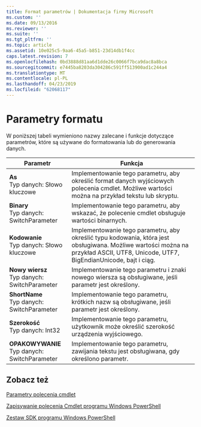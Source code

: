 ```yaml
---
title: Format parametrów | Dokumentacja firmy Microsoft
ms.custom: ''
ms.date: 09/13/2016
ms.reviewer: ''
ms.suite: ''
ms.tgt_pltfrm: ''
ms.topic: article
ms.assetid: 10e025c5-9aa6-45a5-b851-23d14db1f4cc
caps.latest.revision: 7
ms.openlocfilehash: 0bd3888d81aa6d1dde26c0066f7bca9dac8a8bca
ms.sourcegitcommit: e7445ba8203da304286c591ff513900ad1c244a4
ms.translationtype: MT
ms.contentlocale: pl-PL
ms.lasthandoff: 04/23/2019
ms.locfileid: "62068117"
---
```

# <a name="format-parameters"></a>Parametry formatu

W poniższej tabeli wymieniono nazwy zalecane i funkcje dotyczące parametrów, które są używane do formatowania lub do generowania danych.

|Parametr|Funkcja|
|---|---|
|**As**<br>Typ danych: Słowo kluczowe|Implementowanie tego parametru, aby określić format danych wyjściowych polecenia cmdlet. Możliwe wartości można na przykład tekstu lub skryptu.|
|**Binary**<br>Typ danych: SwitchParameter|Implementowanie tego parametru, aby wskazać, że polecenie cmdlet obsługuje wartości binarnych.|
|**Kodowanie**<br>Typ danych: Słowo kluczowe|Implementowanie tego parametru, aby określić typu kodowania, która jest obsługiwana. Możliwe wartości można na przykład ASCII, UTF8, Unicode, UTF7, BigEndianUnicode, bajt i ciąg.|
|**Nowy wiersz**<br>Typ danych: SwitchParameter|Implementowanie tego parametru i znaki nowego wiersza są obsługiwane, jeśli parametr jest określony.|
|**ShortName**<br>Typ danych: SwitchParameter|Implementowanie tego parametru, krótkich nazw są obsługiwane, jeśli parametr jest określony.|
|**Szerokość**<br>Typ danych: Int32|Implementowanie tego parametru, użytkownik może określić szerokość urządzenia wyjściowego.|
|**OPAKOWYWANIE**<br>Typ danych: SwitchParameter|Implementowanie tego parametru, zawijania tekstu jest obsługiwana, gdy określono parametr.|
## <a name="see-also"></a>Zobacz też

[Parametry polecenia cmdlet](./cmdlet-parameters.md)

[Zapisywanie polecenia Cmdlet programu Windows PowerShell](./writing-a-windows-powershell-cmdlet.md)

[Zestaw SDK programu Windows PowerShell](../windows-powershell-reference.md)
